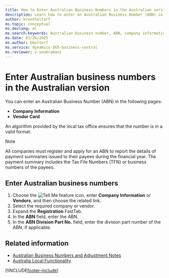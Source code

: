 ```yaml
---
title: How to Enter Australian Business Numbers in the Australian version
description: Learn how to enter an Australian Business Number (ABN) in the Company Information and the Vendor Card pages.
author: brentholtorf
ms.topic: conceptual
ms.devlang: al
ms.search.keywords: Australian business number, ABN, company information page, vendor card page, Australian version
ms.date: 03/26/2025
ms.author: bholtorf
ms.service: dynamics-365-business-central
ms.reviewer: v-soumramani
---
```


# Enter Australian business numbers in the Australian version

You can enter an Australian Business Number (ABN) in the following pages:  

- **Company Information**  
- **Vendor Card**  

An algorithm provided by the local tax office ensures that the number is in a valid format.  

> [!NOTE]
> All companies must register and apply for an ABN to report the details of payment summaries issued to their payees during the financial year. The payment summary includes the Tax File Numbers (TFN) or business numbers of the payees.

## Enter Australian business numbers  

1. Choose the ![Tell Me feature](../../media/ui-search/search_small.png "Tell me what you want to do") icon, enter **Company Information** or **Vendors**, and then choose the related link.  
1. Select the required company or vendor.  
1. Expand the **Registration** FastTab.  
1. In the **ABN** field, enter the ABN.  
1. In the **ABN Division Part No.** field, enter the division part number of the ABN, if applicable.  

## Related information

- [Australian Business Numbers and Adjustment Notes](australian-business-numbers-and-adjustment-notes.md)   
- [Australia Local Functionality](australia-local-functionality.md)  

[!INCLUDE[footer-include](../../includes/footer-banner.md)]
